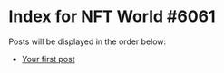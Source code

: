 # Index for NFT World #6061
Posts will be displayed in the order below:

- [Your first post](./001-first.md)

